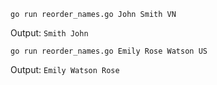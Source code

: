 `go run reorder_names.go John Smith VN`

Output: `Smith John`


`go run reorder_names.go Emily Rose Watson US`

Output: `Emily Watson Rose`
